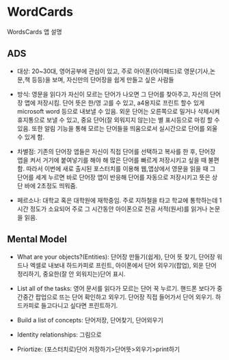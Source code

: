# WordCards
WordsCards 앱 설명



## ADS
- 대상: 20~30대, 영어공부에 관심이 있고, 주로 아이폰(아이패드)로 영문(기사,논문,책 등등)을 보며, 자신만의 단어장을 쉽게 만들고 싶은 사람들

- 방식: 영문을 읽다가 자신이 모르는 단어가 나오면 그 단어를 찾아주고, 자신의 단어장 앱에 저장시킴. 단어 뜻은 한/영 고를 수 있고, a4용지로 프린트 할수 있게 microsoft word 등으로 내보낼 수 있음. 외운 단어는 오른쪽으로 밀거나 삭제시켜 휴지통으로 보낼 수 있고, 중요 단어(잘 외워지지 않는)는 별 표시등으로 마킹 할 수 있음. 또한 알림 기능을 통해 모르는 단어들을 띄움으로서 실시간으로 단어를 외울 수 있게 함.

- 차별점: 기존의 단어장 앱들은 자신이 직접 단어를 선택하고 복사를 한 후, 단어장 앱을 켜서 거기에 붙여넣기를 해야 해 많은 단어를 빠르게 저장시키고 싶을 때 불편함. 따라서 이번에 새로 출시된 포스터치를 이용해 웹,앱상에서 영문을 읽을 때 그 단어를 세게 누르면 바로 단어장 앱이 반응해 단어를 자동으로 저장시키고 뜻은 상단 바에 2초정도 띄워줌.

- 페르소나: 대학교 혹은 대학원에 재학중임. 주로 지하철을 타고 학교에 통학하는데 1시간 정도가 소요되어 주로 그 시간동안 아이폰으로 전공 서적(원서)를 읽거나 논문을 읽음.

## Mental Model

 - What are your objects?(Entities): 단어장 만들기(쉽게), 단어 뜻 찾기, 단어장 워드나 엑셀로 내보내 하드카피로 프린트, 아이폰에서 단어 외우기(팝업), 외운 단어 정리하기, 중요한(잘 안 외워지는)단어 표시.

 - List all of the tasks: 영어 문서를 읽다가 모르는 단어 꾹 누르기. 핸드폰 보다가 중간중간 팝업으로 뜨는 단어 확인하고 외우기. 단어장 직접 들어가서 단어 외우기. 하드카피로 들고다니고 싶다면 프린트하기. 
 - Build a list of concepts: 단어저장, 단어찾기, 단어외우기
 - Identity relationships: 그림으로
 - Priortize: (포스터치로)단어 저장하기>단어뜻>외우기>print하기